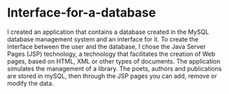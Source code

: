 # Interface-for-a-database
I created an application that contains a database created in the MySQL database management system and an interface for it. To create the interface between the user and the database, I chose the Java Server Pages (JSP) technology, a technology that facilitates the creation of Web pages, based on HTML, XML or other types of documents.
The application simulates the management of a library. The poets, authors and publications are stored in mySQL, then through the JSP pages you can add, remove or modify the data. 
